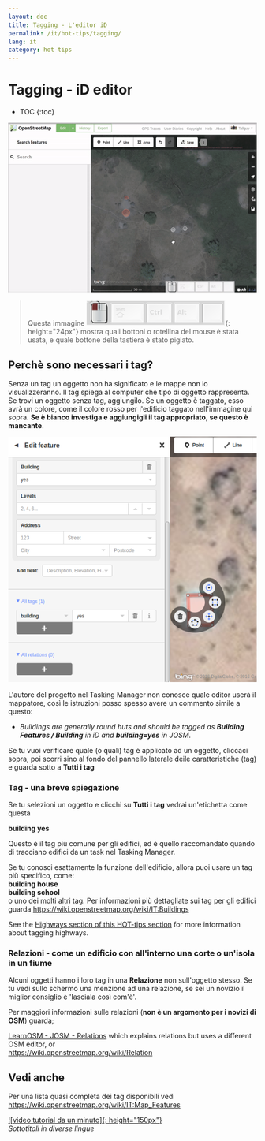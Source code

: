 ```yaml
---
layout: doc
title: Tagging - L'editor iD
permalink: /it/hot-tips/tagging/
lang: it
category: hot-tips
---
```


Tagging - iD editor
============

- TOC
{:toc}

![tagging][]

> Questa immagine ![keymon]{: height="24px"} mostra quali bottoni o rotellina del mouse è stata usata, e quale bottone della tastiera è stato pigiato.  

Perchè sono necessari i tag?
-------------------

Senza un tag un oggetto non ha significato e le mappe non lo visualizzeranno. Il tag spiega al computer che tipo di oggetto rappresenta. Se trovi un oggetto senza tag, aggiungilo. Se un oggetto è taggato, esso avrà un colore, come il colore rosso per l'edificio taggato nell'immagine qui sopra.  **Se è bianco investiga e aggiungigli il tag appropriato, se questo è mancante**.  

![tagged-building][]  

L'autore del progetto nel Tasking Manager non conosce quale editor userà il mappatore, così le istruzioni posso spesso avere un commento simile a questo:  

-  *Buildings are generally round huts and should be tagged as **Building Features / Building** in iD and **building=yes** in JOSM.*  

Se tu vuoi verificare quale (o quali) tag è applicato ad un oggetto, cliccaci sopra, poi scorri sino al fondo del pannello laterale deile caratteristiche (tag) e guarda sotto a **Tutti i tag**

### Tag - una breve spiegazione ###

Se tu selezioni un oggetto e clicchi su **Tutti i tag** vedrai un'etichetta come questa  

**building yes**  

Questo è il tag più comune per gli edifici, ed è quello raccomandato quando di tracciano edifici da un task nel Tasking Manager.  

Se tu conosci esattamente la funzione dell'edificio, allora puoi usare un tag più specifico, come:  
  **building house**  
  **building school**  
o uno dei molti altri tag. Per informazioni più dettagliate sui tag per gli edifici guarda <https://wiki.openstreetmap.org/wiki/IT:Buildings>  

See the [Highways section of this HOT-tips section](/en/hot-tips/highways/) for more information about tagging highways.  

### Relazioni - come un edificio con all'interno una corte o un'isola in un fiume ###

Alcuni oggetti hanno i loro tag in una **Relazione** non sull'oggetto stesso. Se tu vedi sullo schermo una menzione ad una relazione, se sei un novizio il miglior consiglio è  'lasciala così com'è'.  

Per maggiori informazioni sulle relazioni (**non è un argomento per i novizi di OSM**) guarda;  

[LearnOSM - JOSM - Relations](/en/josm/josm-relations/) which explains relations but uses a different OSM editor, or  
<https://wiki.openstreetmap.org/wiki/Relation>

Vedi anche  
---------

Per una lista quasi completa dei tag disponibili vedi <https://wiki.openstreetmap.org/wiki/IT:Map_Features>  

[![video tutorial da un minuto]{: height="150px"}](https://www.youtube.com/playlist?list=PLb9506_-6FMHZ3nwn9heri3xjQKrSq1hN "Humanitarian OpenStreetMap Team - One minute Tutorial Videos")  
*Sottotitoli in diverse lingue*  





[tagging]:/images/hot-tips/tagging.gif
[keymon]:/images/hot-tips/keymon.png
[tagged-building]:/images/hot-tips/tagged-building.png
[video guide da un minuto]: /images/hot-tips/one-mnute-tutorial-videos.png "Humanitarian OpenStreetMap Team One-Minute Tutorial Videos"